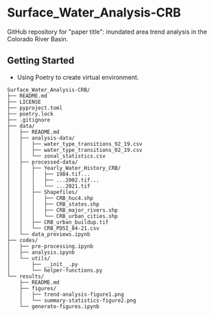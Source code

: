 # Surface_Water_Analysis-CRB
GitHub repository for "paper title": inundated area trend analysis in the Colorado River Basin. 

## Getting Started
- Using Poetry to create virtual environment. 

``` 
Surface_Water_Analysis-CRB/
├── README.md
├── LICENSE 
├── pyproject.toml 
├── poetry.lock
├── .gitignore
├── data/
│   ├── README.md
│   ├── analysis-data/
│   │   ├── water_type_transitions_92_19.csv  
│   │   ├── water_type_transitions_02_19.csv  
│   │   └── zonal_statistics.csv
│   ├── processed-data/
│   │	├── Yearly_Water_History_CRB/
│   │   │   ├── 1984.tif...
│   │   │   ├── ...2002.tif...
│   │   │   └── ...2021.tif
│   │   ├── Shapefiles/
│   │   │   ├── CRB_huc4.shp
│   │   │   ├── CRB_states.shp
│   │   │   ├── CRB_major_rivers.shp
│   │   │   └── CRB_urban_cities.shp
│   │   ├── CRB_urban_buildup.tif
│   │   └── CRB_PDSI_84-21.csv
│   └── data_previews.ipynb
├── codes/
│   ├── pre-processing.ipynb
│   ├── analysis.ipynb
│   └── utils/
│       ├── __init__.py
│       └── helper-functions.py
└── results/
    ├── README.md
    ├── figures/
    │   ├── trend-analysis-figure1.png
    │   └── summary-statistics-figure2.png
    └── generate-figures.ipynb 